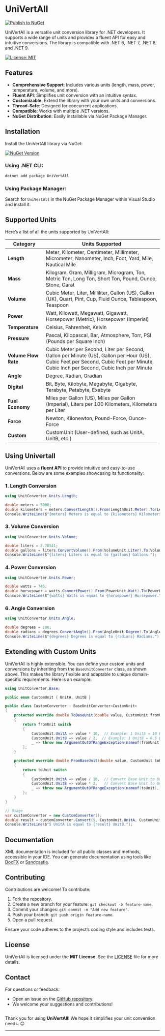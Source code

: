 # **UniVertAll**

[![Publish to NuGet](https://github.com/shahabfar/Univertall/actions/workflows/release.yml/badge.svg)](https://github.com/shahabfar/Univertall/actions/workflows/release.yml)

UniVertAll is a versatile unit conversion library for .NET developers. It supports a wide range of units and provides a fluent API for easy and intuitive conversions. The library is compatible with .NET 6, .NET 7, .NET 8, and .NET 9.

[![License: MIT](https://img.shields.io/badge/License-MIT-blue.svg)](https://opensource.org/licenses/MIT)

## **Features**

- **Comprehensive Support**: Includes various units (length, mass, power, temperature, volume, and more).
- **Fluent API**: Simplifies unit conversion with an intuitive syntax.
- **Customizable**: Extend the library with your own units and conversions.
- **Thread-Safe**: Designed for concurrent applications.
- **Compatible**: Works with multiple .NET versions.
- **NuGet Distribution**: Easily installable via NuGet Package Manager.


## **Installation**

Install the UniVertAll library via NuGet:

[![NuGet Version](https://img.shields.io/nuget/v/UniVertAll.svg)](https://www.nuget.org/packages/UniVertAll)

### Using .NET CLI:
```bash
dotnet add package UniVertAll
```

### Using Package Manager:
Search for `UniVertAll` in the NuGet Package Manager within Visual Studio and install it.


## **Supported Units**

Here’s a list of all the units supported by UniVertAll:

| **Category**      | **Units Supported**                                                                                                                                                                      |
|--------------------|-----------------------------------------------------------------------------------------------------------------------------------------------------------------------------------------|
| **Length**         | Meter, Kilometer, Centimeter, Millimeter, Micrometer, Nanometer, Inch, Foot, Yard, Mile, Nautical Mile                                                                                  |
| **Mass**           | Kilogram, Gram, Milligram, Microgram, Ton, Metric Ton, Long Ton, Short Ton, Pound, Ounce, Stone, Carat                                                                                  |
| **Volume**         | Cubic Meter, Liter, Milliliter, Gallon (US), Gallon (UK), Quart, Pint, Cup, Fluid Ounce, Tablespoon, Teaspoon                                                                          |
| **Power**          | Watt, Kilowatt, Megawatt, Gigawatt, Horsepower (Metric), Horsepower (Imperial)                                                                                                          |
| **Temperature**    | Celsius, Fahrenheit, Kelvin                                                                                                                                                            |
| **Pressure**       | Pascal, Kilopascal, Bar, Atmosphere, Torr, PSI (Pounds per Square Inch)                                                                                                                |
| **Volume Flow Rate** | Cubic Meter per Second, Liter per Second, Gallon per Minute (US), Gallon per Hour (US), Cubic Feet per Second, Cubic Feet per Minute, Cubic Inch per Second, Cubic Inch per Minute     |
| **Angle**          | Degree, Radian, Gradian                                                                                                                                                                |
| **Digital**        | Bit, Byte, Kilobyte, Megabyte, Gigabyte, Terabyte, Petabyte, Exabyte                                                                                                                   |
| **Fuel Economy**   | Miles per Gallon (US), Miles per Gallon (Imperial), Liters per 100 Kilometers, Kilometers per Liter                                                                                     |
| **Force**          | Newton, Kilonewton, Pound-Force, Ounce-Force                                                                                                                                           |
| **Custom**         | CustomUnit (User-defined, such as UnitA, UnitB, etc.)                                                                                                                                  |

##

## **Using Univertall**

UniVertAll uses a **fluent API** to provide intuitive and easy-to-use conversions. Below are some examples showcasing its functionality:


### **1. Length Conversion**
```csharp
using UnitConverter.Units.Length;

double meters = 5000;
double kilometers = meters.ConvertLength().From(LengthUnit.Meter).To(LengthUnit.Kilometer);
Console.WriteLine($"{meters} Meters is equal to {kilometers} Kilometers.");
```

### **3. Volume Conversion**
```csharp
using UnitConverter.Units.Volume;

double liters = 3.78541;
double gallons = liters.ConvertVolume().From(VolumeUnit.Liter).To(VolumeUnit.Gallon);
Console.WriteLine($"{liters} Liters is equal to {gallons} Gallons.");
```

### **4. Power Conversion**
```csharp
using UnitConverter.Units.Power;

double watts = 746;
double horsepower = watts.ConvertPower().From(PowerUnit.Watt).To(PowerUnit.MetricHorsepower);
Console.WriteLine($"{watts} Watts is equal to {horsepower} Horsepower.");
```

### **6. Angle Conversion**
```csharp
using UnitConverter.Units.Angle;

double degrees = 180;
double radians = degrees.ConvertAngle().From(AngleUnit.Degree).To(AngleUnit.Radian);
Console.WriteLine($"{degrees} Degrees is equal to {radians} Radians.");
```

##

## **Extending with Custom Units**

UniVertAll is highly extensible. You can define your custom units and conversions by inheriting from the `BaseUnitConverter` class, as shown above. This makes the library flexible and adaptable to unique domain-specific requirements. Here is an example:

```csharp
using UnitConverter.Base;

public enum CustomUnit { UnitA, UnitB }

public class CustomConverter : BaseUnitConverter<CustomUnit>
{
    protected override double ToBaseUnit(double value, CustomUnit fromUnit)
    {
        return fromUnit switch
        {
            CustomUnit.UnitA => value * 10,  // Example: 1 UnitA = 10 Base Units
            CustomUnit.UnitB => value / 2,  // Example: 1 UnitB = 0.5 Base Units
            _ => throw new ArgumentOutOfRangeException(nameof(fromUnit), fromUnit, null)
        };
    }

    protected override double FromBaseUnit(double value, CustomUnit toUnit)
    {
        return toUnit switch
        {
            CustomUnit.UnitA => value / 10,  // Convert Base Unit to UnitA
            CustomUnit.UnitB => value * 2,   // Convert Base Unit to UnitB
            _ => throw new ArgumentOutOfRangeException(nameof(toUnit), toUnit, null)
        };
    }
}

// Usage
var customConverter = new CustomConverter();
double result = customConverter.Convert(5, CustomUnit.UnitA, CustomUnit.UnitB);
Console.WriteLine($"5 UnitA is equal to {result} UnitB.");
```


## **Documentation**

XML documentation is included for all public classes and methods, accessible in your IDE. You can generate documentation using tools like [DocFX](https://dotnet.github.io/docfx/) or [Sandcastle](https://github.com/EWSoftware/SHFB).


## **Contributing**

Contributions are welcome! To contribute:

1. Fork the repository.
2. Create a new branch for your feature: `git checkout -b feature-name`.
3. Commit your changes: `git commit -m "Add new feature"`.
4. Push your branch: `git push origin feature-name`.
5. Open a pull request.

Ensure your code adheres to the project’s coding style and includes tests.


## **License**

UniVertAll is licensed under the **MIT License**. See the [LICENSE](LICENSE) file for more details.


## **Contact**

For questions or feedback:

- Open an issue on the [GitHub repository](https://github.com/your-repo/UniVertAll).
- We welcome your suggestions and contributions!

##

Thank you for using **UniVertAll**! We hope it simplifies your unit conversion needs. 😊

---